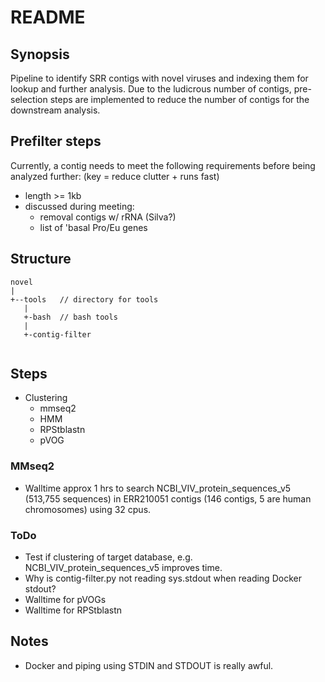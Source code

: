 # README

## Synopsis

Pipeline to identify SRR contigs with novel viruses and indexing them for lookup
and further analysis. Due to the ludicrous number of contigs, pre-selection
steps are implemented to reduce the number of contigs for the downstream
analysis.

## Prefilter steps
Currently, a contig needs to meet the following requirements before
being analyzed further: (key = reduce clutter + runs fast)

- length >= 1kb
- discussed during meeting:
    - removal contigs w/ rRNA (Silva?)
    - list of 'basal Pro/Eu genes

## Structure

```
novel
|
+--tools   // directory for tools
   |
   +-bash  // bash tools
   |
   +-contig-filter


```

## Steps

- Clustering
    - mmseq2
    - HMM
    - RPStblastn
    - pVOG

### MMseq2

 - Walltime approx 1 hrs to search  NCBI_VIV_protein_sequences_v5
 (513,755 sequences) in ERR210051 contigs (146 contigs, 5 are human chromosomes)
 using 32 cpus.

### ToDo

 - Test if clustering of  target database, e.g. NCBI_VIV_protein_sequences_v5
   improves time.
 - Why is contig-filter.py not reading sys.stdout when reading Docker stdout?
 - Walltime for pVOGs
 - Walltime for RPStblastn

## Notes

- Docker and piping using STDIN and STDOUT is really awful.
